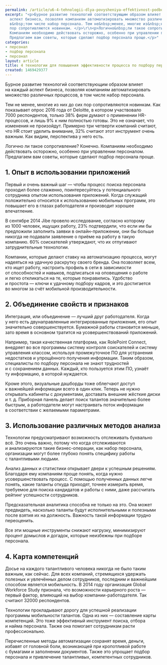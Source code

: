 ```yaml
---
permalink: /article/u6-4-tehnologii-dlya-povysheniya-effektivnost-podbora-personala
excerpt: "<p>Бурное развитие технологий соответствующим образом влияет на&nbsp;каждый
  аспект бизнеса, позволяя компаниям автоматизировать множество различных процессов,
  в&nbsp;том числе набор персонала. Тем не&nbsp;менее, многие из&nbsp;них до&nbsp;сих
  пор сопротивляются новинкам. </p>\r\n<p>Логично&nbsp;ли такое сопротивление? Конечно!
  Компаниям необходимо действовать осторожно, особенно при управлении персоналом.
  Предлагаем вам советы, которые сделают подбор персонала проще.</p>"
categories:
- персонал
- подбор персонала
- персонал
layout: article
title: 4 технологии для повышения эффективности процесса по подбору персонала
created: 1469429377
---
```

<p>Бурное развитие технологий соответствующим образом влияет на&nbsp;каждый аспект бизнеса, позволяя компаниям автоматизировать множество различных процессов, в&nbsp;том числе набор персонала.</p>
<p>Тем не&nbsp;менее, многие из&nbsp;них до&nbsp;сих пор сопротивляются новинкам. Как показывает опрос 2016 года от&nbsp;Deloitte, в&nbsp;котором участвовало 7000&nbsp;респондентов, только&nbsp;38% фирм думают о&nbsp;применении HR-процессов, и&nbsp;лишь&nbsp;9% к&nbsp;ним полностью готовы. Это не&nbsp;означает, что изменения не&nbsp;произойдут. Примерно три четверти компаний считают, что&nbsp;HR стоит уделить внимание, 32% считают этот инструмент очень важным. Как видим, перспектива у&nbsp;него есть.</p>
<p>Логично&nbsp;ли такое сопротивление? Конечно. Компаниям необходимо действовать осторожно, особенно при управлении персоналом. Предлагаем вам советы, которые сделают подбор персонала проще.</p>
<h2>1. Опыт в&nbsp;использовании приложений</h2>
<p>Первый и&nbsp;очень важный шаг&nbsp;— чтобы процесс поиска персонала проходил более слаженно, поинтересуйтесь у&nbsp;потенциального сотрудника опытом использования приложений. Когда служащий положительно относится к&nbsp;использованию мобильных программ, это повышает его в&nbsp;глазах работодателя и&nbsp;производит хорошее впечатление.</p>
<p>В&nbsp;сентябре 2014 Jibe провело исследование, согласно которому из&nbsp;1000&nbsp;человек, ищущих работу, 23% подтвердили, что если им&nbsp;бы предложили заполнить заявки в&nbsp;онлайн-приложении, они&nbsp;бы больше никогда не&nbsp;подавали заявление о&nbsp;приёме на&nbsp;работу в&nbsp;такую компанию.&nbsp;60% соискателей утверждают, что их&nbsp;отпугивают затруднительные технологии.</p>
<p>Компании, которые делают ставку на&nbsp;автоматизацию процесса, могут надеяться на&nbsp;удачную раскрутку своего бренда. Она позволяет всем, кто ищет работу, настроить профиль в&nbsp;сети в&nbsp;зависимости от&nbsp;способностей и&nbsp;навыков, подписаться на&nbsp;оповещения о&nbsp;работе и&nbsp;легко откликаться на&nbsp;те, которые понравились. Удобство и&nbsp;простота&nbsp;— ключи к&nbsp;удачному подбору кадров, и&nbsp;это достигается во&nbsp;многом за&nbsp;счёт мобильной производительности.</p>
<h2>2. Объединение свойств и&nbsp;признаков</h2>
<p>Интеграция, или объединение&nbsp;— лучший друг работодателя. Когда у&nbsp;него есть двунаправленные интегрированные приложения, его опыт значительно совершенствуется. Бумажной работы становится меньше, зато время в&nbsp;основном тратится на&nbsp;усовершенствований приложений.</p>
<p>Например, такая качественная платформа, как RolePoint Connect, внедряет во&nbsp;все программы систему контроля соискателей и&nbsp;систему управления классом, используя промежуточное&nbsp;ПО для устранения недостатков и&nbsp;упрощённого получения информации. Таким образом, специалисты по&nbsp;подбору персонала не&nbsp;знают трудностей и&nbsp;с&nbsp;сохранением данных. Каждый, кто пользуется этим&nbsp;ПО, узнаёт ту&nbsp;информацию, в&nbsp;которой нуждается.</p>
<p>Кроме этого, визуальные дашборды тоже облегчают доступ к&nbsp;важнейшей информации всего в&nbsp;один клик. Теперь не&nbsp;нужно открывать кабинеты с&nbsp;документами, доставать внешние жёсткие диски и&nbsp;т.&nbsp;д. Приборная панель делает поиск талантов значительно более быстрым, а&nbsp;работодатели могут настраивать поток информации в&nbsp;соответствии с&nbsp;желаемыми параметрами.</p>
<h2>3. Использование различных методов анализа</h2>
<p>Технологии предусматривают возможность отслеживать буквально всё. Это очень важно, потому что когда отслеживаются и&nbsp;анализируются такие бизнес-операции, как набор персонала, организации могут более глубоко понять специфику работы с&nbsp;талантливыми людьми.</p>
<p>Анализ данных и&nbsp;статистики открывает двери к&nbsp;успешным решениям. Благодаря ему компаниям проще понять, когда нужно усовершенствовать процесс. С&nbsp;помощью полученных данных легче понять, какие таланты откуда приходят, точнее измерить время, требуемое для поиска кандидатов и&nbsp;работы с&nbsp;ними, даже рассчитать рейтинг успешности сотрудников.</p>
<p>Предсказательная аналитика способна не&nbsp;только на&nbsp;это. Она может предвидеть, насколько таланты будут исполнительными и&nbsp;полезными после взятия их&nbsp;на&nbsp;должность. Важность такой информации трудно переоценить.</p>
<p>Все эти мощные инструменты снижают нагрузку, минимизируют процент домыслов и&nbsp;догадок, которые неизбежны при подборе персонала.</p>
<h2>4. Карта компетенций</h2>
<p>Досье на&nbsp;каждого талантливого человека никогда не&nbsp;было таким важным, как сейчас. Для всех компаний, стремящихся удержать полезных и&nbsp;увлечённых делом сотрудников, последним и&nbsp;важнейшим способом является мобильность. В&nbsp;2014 году организация Global Workforce Study признала, что возможности карьерного роста&nbsp;— первый фактор, влияющий на&nbsp;выбор компании-работодателя. Так считают 32000&nbsp;респондентов.</p>
<p>Технологии прокладывают дорогу для успешной реализации программы мобильности талантов. Одна из&nbsp;них&nbsp;— составление карты компетенций. Это тоже эффективный инструмент поиска, отбора и&nbsp;найма персонала. Также она помогает сотрудникам расти профессионально.</p>
<p>Перечисленные методы автоматизации сохранят время, деньги, избавят от&nbsp;головной боли, возникающей при кропотливой работе с&nbsp;бумагами и&nbsp;заполнении документов. Также это упрощает подбор персонала и&nbsp;привлечение талантливых, компетентных сотрудников.</p>
